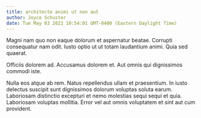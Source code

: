 ```yaml
---
title: architecto animi ut non aut
author: Joyce Schuster
date: Tue May 03 2022 10:54:01 GMT-0400 (Eastern Daylight Time)
---
```

Magni nam quo non eaque dolorum et aspernatur beatae. Corrupti consequatur nam odit. Iusto optio ut ut totam laudantium animi. Quia sed quaerat.

 Officiis dolorem ad. Accusamus dolorem et. Aut omnis qui dignissimos commodi iste.

 Nulla eos atque ab rem. Natus repellendus ullam et praesentium. In iusto delectus suscipit sunt dignissimos dolorum voluptas soluta earum. Laboriosam distinctio excepturi et nemo molestias sequi sequi et quia. Laboriosam voluptas mollitia. Error vel aut omnis voluptatem et sint aut cum provident.